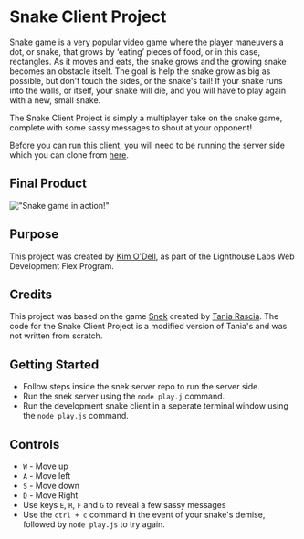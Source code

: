 # Snake Client Project

Snake game is a very popular video game where the player maneuvers a dot, or snake, that grows by ‘eating’ pieces of food, or in this case, rectangles. As it moves and eats, the snake grows and the growing snake becomes an obstacle itself. The goal is help the snake grow as big as possible, but don't touch the sides, or the snake's tail! If your snake runs into the walls, or itself, your snake will die, and you will have to play again with a new, small snake.

The Snake Client Project is simply a multiplayer take on the snake game, complete with some sassy messages to shout at your opponent!

Before you can run this client, you will need to be running the server side which you can clone from [here](https://github.com/kimodell/snek-multiplayer.git). 

## Final Product

!["Snake game in action!"](https://imgbox.com/nG4Ome3a)


## Purpose
This project was created by [Kim O'Dell](https://github.com/kimodell), as part of the Lighthouse Labs Web Development Flex Program.

## Credits
This project was based on the game [Snek](https://github.com/taniarascia/snek) created by [Tania Rascia](https://github.com/taniarascia). The code for the Snake Client Project is a modified version of Tania's and was not written from scratch.

## Getting Started

- Follow steps inside the snek server repo to run the server side.
- Run the snek server using the `node play.j` command.
- Run the development snake client in a seperate terminal window using the `node play.js` command.

## Controls

- `W` - Move up
- `A` - Move left
- `S` - Move down
- `D` - Move Right
- Use keys `E`, `R`, `F` and `G` to reveal a few sassy messages
- Use the `ctrl + c` command in the event of your snake's demise, followed by `node play.js` to try again. 